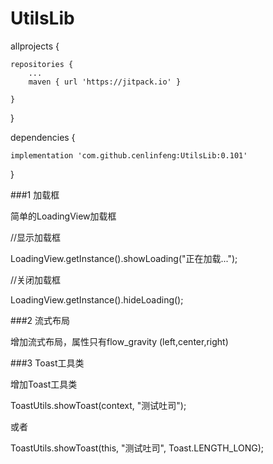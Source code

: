 # UtilsLib

allprojects {

	repositories {
		...
		maven { url 'https://jitpack.io' }

	}
}


dependencies {

	implementation 'com.github.cenlinfeng:UtilsLib:0.101'

}  

###1 加载框
  
简单的LoadingView加载框
  
//显示加载框

LoadingView.getInstance().showLoading("正在加载...");
  
//关闭加载框

LoadingView.getInstance().hideLoading();

###2 流式布局

增加流式布局，属性只有flow_gravity (left,center,right)

###3 Toast工具类

增加Toast工具类

ToastUtils.showToast(context, "测试吐司");

或者

ToastUtils.showToast(this, "测试吐司", Toast.LENGTH_LONG);

